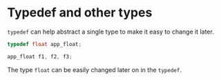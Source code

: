 # Typedef and other types

`typedef` can help abstract a single type to make it easy to change it later.

```c
typedef float app_float;

app_float f1, f2, f3;
```

The type `float` can be easily changed later on in the `typedef`.
